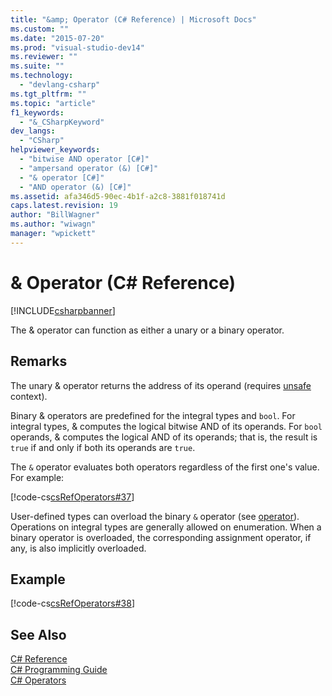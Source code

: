 ```yaml
---
title: "&amp; Operator (C# Reference) | Microsoft Docs"
ms.custom: ""
ms.date: "2015-07-20"
ms.prod: "visual-studio-dev14"
ms.reviewer: ""
ms.suite: ""
ms.technology: 
  - "devlang-csharp"
ms.tgt_pltfrm: ""
ms.topic: "article"
f1_keywords: 
  - "&_CSharpKeyword"
dev_langs: 
  - "CSharp"
helpviewer_keywords: 
  - "bitwise AND operator [C#]"
  - "ampersand operator (&) [C#]"
  - "& operator [C#]"
  - "AND operator (&) [C#]"
ms.assetid: afa346d5-90ec-4b1f-a2c8-3881f018741d
caps.latest.revision: 19
author: "BillWagner"
ms.author: "wiwagn"
manager: "wpickett"
---
```

# &amp; Operator (C# Reference)
[!INCLUDE[csharpbanner](../../../includes/csharpbanner.md)]

The & operator can function as either a unary or a binary operator.  
  
## Remarks  
 The unary & operator returns the address of its operand (requires [unsafe](../../../csharp/language-reference/keywords/unsafe.md) context).  
  
 Binary & operators are predefined for the integral types and `bool`. For integral types, & computes the logical bitwise AND of its operands. For `bool` operands, & computes the logical AND of its operands; that is, the result is `true` if and only if both its operands are `true`.  
  
 The `&` operator evaluates both operators regardless of the first one's value. For example:  
  
 [!code-cs[csRefOperators#37](../../../csharp/language-reference/operators/codesnippet/csharp/csrefOperators/csrefOperators.cs#37)]  
  
 User-defined types can overload the binary `&` operator (see [operator](../../../csharp/language-reference/keywords/operator-csharp-reference.md)). Operations on integral types are generally allowed on enumeration. When a binary operator is overloaded, the corresponding assignment operator, if any, is also implicitly overloaded.  
  
## Example  
 [!code-cs[csRefOperators#38](../../../csharp/language-reference/operators/codesnippet/csharp/csrefOperators/csrefOperators.cs#38)]  
  
## See Also  
 [C# Reference](../../../csharp/language-reference/index.md)   
 [C# Programming Guide](../../../csharp/programming-guide/index.md)   
 [C# Operators](../../../csharp/language-reference/operators/index.md)